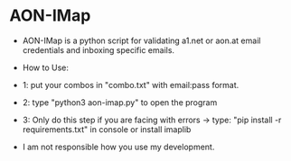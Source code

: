 # AON-IMap
- AON-IMap is a python script for validating a1.net or aon.at email credentials and inboxing specific emails.

- How to Use:
- 1: put your combos in "combo.txt" with email:pass format.
- 2: type "python3 aon-imap.py" to open the program
- 3: Only do this step if you are facing with errors -> type: "pip install -r requirements.txt" in console or install imaplib

- I am not responsible how you use my development.

